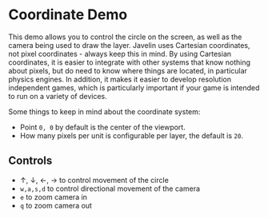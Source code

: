 # Coordinate Demo #

This demo allows you to control the circle on the screen, as well as the camera being used
to draw the layer.  Javelin uses Cartesian coordinates, not pixel coordinates - always keep this in 
mind. By using Cartesian coordinates, it is easier to integrate with other systems that know
nothing about pixels, but do need to know where things are located, in particular physics engines.
In addition, it makes it easier to develop resolution independent games, which is particularly 
important if your game is intended to run on a variety of devices.

Some things to keep in mind about the coordinate system:

* Point `0, 0` by default is the center of the viewport.
* How many pixels per unit is configurable per layer, the default is `20`.

## Controls ##

* &uarr;, &darr;, &larr;, &rarr; to control movement of the circle
* `w,a,s,d` to control directional movement of the camera
* `e` to zoom camera in
* `q` to zoom camera out
